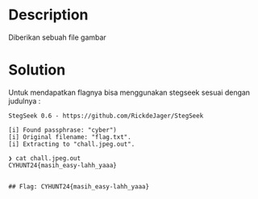 # Description

Diberikan sebuah file gambar 

# Solution

Untuk mendapatkan flagnya bisa menggunakan stegseek sesuai dengan judulnya :

```❯ stegseek chall.jpeg ~/Assets/wordlist/rockyou.txt
StegSeek 0.6 - https://github.com/RickdeJager/StegSeek

[i] Found passphrase: "cyber")           
[i] Original filename: "flag.txt".
[i] Extracting to "chall.jpeg.out".

❯ cat chall.jpeg.out
CYHUNT24{masih_easy-lahh_yaaa}


## Flag: CYHUNT24{masih_easy-lahh_yaaa} 
